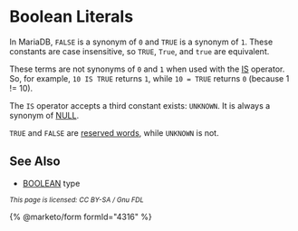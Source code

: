 # Boolean Literals

In MariaDB, `FALSE` is a synonym of `0` and `TRUE` is a synonym of `1`. These constants are case insensitive, so `TRUE`, `True`, and `true` are equivalent.

These terms are not synonyms of `0` and `1` when used with the [IS](../operators/comparison-operators/is.md) operator. So, for example, `10 IS TRUE` returns `1`, while `10 = TRUE` returns `0` (because 1 != 10).

The `IS` operator accepts a third constant exists: `UNKNOWN`. It is always a synonym of [NULL](../../data-types/null-values.md).

`TRUE` and `FALSE` are [reserved words](reserved-words.md), while `UNKNOWN` is not.

## See Also

* [BOOLEAN](../../data-types/numeric-data-types/boolean.md) type

<sub>_This page is licensed: CC BY-SA / Gnu FDL_</sub>

{% @marketo/form formId="4316" %}
